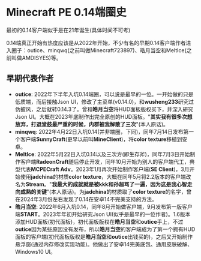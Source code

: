 # Minecraft PE 0.14端圈史
最初的0.14客户端似乎是在21年诞生(具体时间不可考)

0.14端真正开始有热度应该是从2022年开始，不少有名的早期0.14客户端作者进入圈子：outice、minqwq(之前叫做Minecraft723897)、皓月当空和MeltIce(之前叫做AMDISYES)等。

## 早期代表作者
- **outice**: 2022年下半年入坑0.14端圈，可以说是最早的一位。一开始做的只是低质端，而后接触Json UI，修改了主菜单(v0.14.0)，和**wusheng233**研究过伪披风，之后就转0.14.3了。曾和**皓月当空**将HUD面板版权买下，并深入研究Json UI。大概在2023年底制作出完全原创的HUD面板。"**其实我有很多次想放弃，打退堂鼓最严重的时候，内群被我解散了三次**"(本人原话)。
- **minqwq**: 2022年4月22日入坑0.14(并非端圈，下同)，同年7月14日发布第一个客户端**SunnyCraft**(更早以前叫**MineClient**)，将**color texture**移植到安卓。
- **MeltIce**: 2022年5月22日入坑0.14以及三次方(即生存斧)，同年7月3日开始制作客户端**RadeonCraft**随后停止开发，同年10月开始为别人的客户端代工，典型代表**MCPECraft Adv**。2023年1月再次开始制作客户端(**SE Client**)，3月开始使用**jadchina**的材质**color texture**，大概在同年5月将2.2版本的客户端改名为**Stream**。"**我最大的成就就是被kkk和孙超骂了一遍，因为这是我心智走向成熟的关键**"(本人原话)。为**jadchina**的材质取了**color texture**的名字，曾在2024年3月份左右发现了0.14在安卓14不完美支持的方法。
- **皓月当空**: 2022年6月入坑0.14，同年8月开始做客户端，9月发布第一版客户端**START**。2023年年初开始研究Json UI(似乎是最早的一位作者)。1.6版本添加HUD面板(初代面板)，初代面板版权在**皓月当空**和**outice**手上，不过**outice**因为某些原因没有发布，所以**皓月当空**的客户端成为了第一个拥有HUD面板的客户端(初代面板版权是**皓月当空**和**outice**出钱买的)，之后又开始制作悬浮窗(通过内存修改实现功能)。他做出了安卓14完美底包、通用皮肤破解、Windows10 UI。
